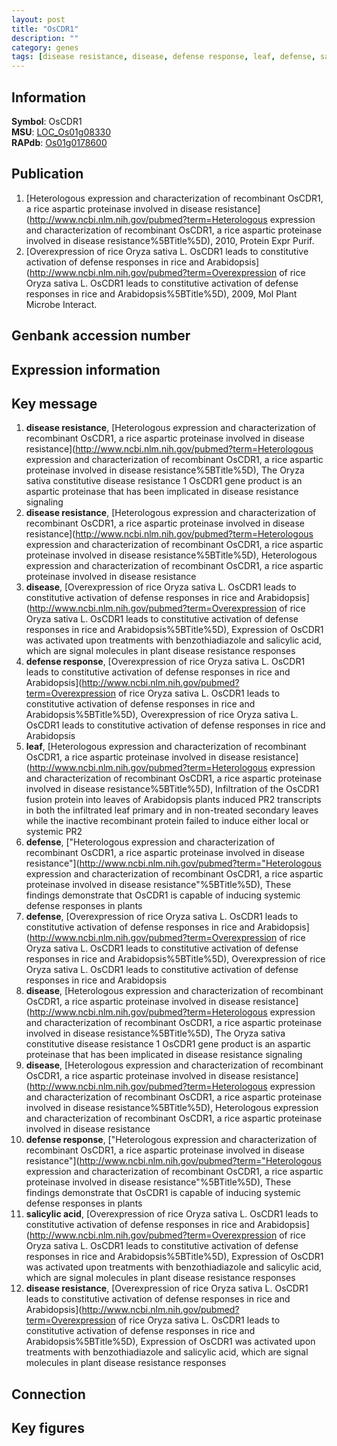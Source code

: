 ```yaml
---
layout: post
title: "OsCDR1"
description: ""
category: genes
tags: [disease resistance, disease, defense response, leaf, defense, salicylic acid, Gene]
---
```


## Information
__Symbol__: OsCDR1  
__MSU__: [LOC_Os01g08330](http://rice.plantbiology.msu.edu/cgi-bin/ORF_infopage.cgi?orf=LOC_Os01g08330)  
__RAPdb__: [Os01g0178600](http://rapdb.dna.affrc.go.jp/viewer/gbrowse_details/irgsp1?name=Os01g0178600)  

## Publication
1. [Heterologous expression and characterization of recombinant OsCDR1, a rice aspartic proteinase involved in disease resistance](http://www.ncbi.nlm.nih.gov/pubmed?term=Heterologous expression and characterization of recombinant OsCDR1, a rice aspartic proteinase involved in disease resistance%5BTitle%5D), 2010, Protein Expr Purif.
2. [Overexpression of rice Oryza sativa L. OsCDR1 leads to constitutive activation of defense responses in rice and Arabidopsis](http://www.ncbi.nlm.nih.gov/pubmed?term=Overexpression of rice Oryza sativa L. OsCDR1 leads to constitutive activation of defense responses in rice and Arabidopsis%5BTitle%5D), 2009, Mol Plant Microbe Interact.

## Genbank accession number

## Expression information

## Key message
1. __disease resistance__, [Heterologous expression and characterization of recombinant OsCDR1, a rice aspartic proteinase involved in disease resistance](http://www.ncbi.nlm.nih.gov/pubmed?term=Heterologous expression and characterization of recombinant OsCDR1, a rice aspartic proteinase involved in disease resistance%5BTitle%5D), The Oryza sativa constitutive disease resistance 1 OsCDR1 gene product is an aspartic proteinase that has been implicated in disease resistance signaling
2. __disease resistance__, [Heterologous expression and characterization of recombinant OsCDR1, a rice aspartic proteinase involved in disease resistance](http://www.ncbi.nlm.nih.gov/pubmed?term=Heterologous expression and characterization of recombinant OsCDR1, a rice aspartic proteinase involved in disease resistance%5BTitle%5D), Heterologous expression and characterization of recombinant OsCDR1, a rice aspartic proteinase involved in disease resistance
3. __disease__, [Overexpression of rice Oryza sativa L. OsCDR1 leads to constitutive activation of defense responses in rice and Arabidopsis](http://www.ncbi.nlm.nih.gov/pubmed?term=Overexpression of rice Oryza sativa L. OsCDR1 leads to constitutive activation of defense responses in rice and Arabidopsis%5BTitle%5D),  Expression of OsCDR1 was activated upon treatments with benzothiadiazole and salicylic acid, which are signal molecules in plant disease resistance responses
4. __defense response__, [Overexpression of rice Oryza sativa L. OsCDR1 leads to constitutive activation of defense responses in rice and Arabidopsis](http://www.ncbi.nlm.nih.gov/pubmed?term=Overexpression of rice Oryza sativa L. OsCDR1 leads to constitutive activation of defense responses in rice and Arabidopsis%5BTitle%5D), Overexpression of rice Oryza sativa L. OsCDR1 leads to constitutive activation of defense responses in rice and Arabidopsis
5. __leaf__, [Heterologous expression and characterization of recombinant OsCDR1, a rice aspartic proteinase involved in disease resistance](http://www.ncbi.nlm.nih.gov/pubmed?term=Heterologous expression and characterization of recombinant OsCDR1, a rice aspartic proteinase involved in disease resistance%5BTitle%5D),  Infiltration of the OsCDR1 fusion protein into leaves of Arabidopsis plants induced PR2 transcripts in both the infiltrated leaf primary and in non-treated secondary leaves while the inactive recombinant protein failed to induce either local or systemic PR2
6. __defense__, ["Heterologous expression and characterization of recombinant OsCDR1, a rice aspartic proteinase involved in disease resistance"](http://www.ncbi.nlm.nih.gov/pubmed?term="Heterologous expression and characterization of recombinant OsCDR1, a rice aspartic proteinase involved in disease resistance"%5BTitle%5D),  These findings demonstrate that OsCDR1 is capable of inducing systemic defense responses in plants
7. __defense__, [Overexpression of rice Oryza sativa L. OsCDR1 leads to constitutive activation of defense responses in rice and Arabidopsis](http://www.ncbi.nlm.nih.gov/pubmed?term=Overexpression of rice Oryza sativa L. OsCDR1 leads to constitutive activation of defense responses in rice and Arabidopsis%5BTitle%5D), Overexpression of rice Oryza sativa L. OsCDR1 leads to constitutive activation of defense responses in rice and Arabidopsis
8. __disease__, [Heterologous expression and characterization of recombinant OsCDR1, a rice aspartic proteinase involved in disease resistance](http://www.ncbi.nlm.nih.gov/pubmed?term=Heterologous expression and characterization of recombinant OsCDR1, a rice aspartic proteinase involved in disease resistance%5BTitle%5D), The Oryza sativa constitutive disease resistance 1 OsCDR1 gene product is an aspartic proteinase that has been implicated in disease resistance signaling
9. __disease__, [Heterologous expression and characterization of recombinant OsCDR1, a rice aspartic proteinase involved in disease resistance](http://www.ncbi.nlm.nih.gov/pubmed?term=Heterologous expression and characterization of recombinant OsCDR1, a rice aspartic proteinase involved in disease resistance%5BTitle%5D), Heterologous expression and characterization of recombinant OsCDR1, a rice aspartic proteinase involved in disease resistance
10. __defense response__, ["Heterologous expression and characterization of recombinant OsCDR1, a rice aspartic proteinase involved in disease resistance"](http://www.ncbi.nlm.nih.gov/pubmed?term="Heterologous expression and characterization of recombinant OsCDR1, a rice aspartic proteinase involved in disease resistance"%5BTitle%5D),  These findings demonstrate that OsCDR1 is capable of inducing systemic defense responses in plants
11. __salicylic acid__, [Overexpression of rice Oryza sativa L. OsCDR1 leads to constitutive activation of defense responses in rice and Arabidopsis](http://www.ncbi.nlm.nih.gov/pubmed?term=Overexpression of rice Oryza sativa L. OsCDR1 leads to constitutive activation of defense responses in rice and Arabidopsis%5BTitle%5D),  Expression of OsCDR1 was activated upon treatments with benzothiadiazole and salicylic acid, which are signal molecules in plant disease resistance responses
12. __disease resistance__, [Overexpression of rice Oryza sativa L. OsCDR1 leads to constitutive activation of defense responses in rice and Arabidopsis](http://www.ncbi.nlm.nih.gov/pubmed?term=Overexpression of rice Oryza sativa L. OsCDR1 leads to constitutive activation of defense responses in rice and Arabidopsis%5BTitle%5D),  Expression of OsCDR1 was activated upon treatments with benzothiadiazole and salicylic acid, which are signal molecules in plant disease resistance responses

## Connection

## Key figures



